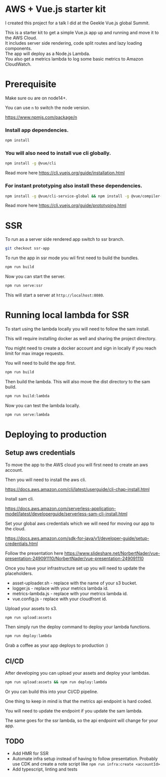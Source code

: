# AWS + Vue.js starter kit

I created this project for a talk I did at the Geekle Vue.js global Summit.

This is a starter kit to get a simple Vue.js app up and running and move it to the AWS Cloud.  
It includes server side rendering, code split routes and lazy loading components.  
The app will deploy as a Node.js Lambda.  
You also get a metrics lambda to log some basic metrics to Amazon CloudWatch.

# Prerequisite

Make sure ou are on node14+.

You can use `n` to switch the node version.

https://www.npmjs.com/package/n

### Install app dependencies.

```bash
npm install
```

### You will also need to install vue cli globally.

```bash
npm install -g @vue/cli
```

Read more here https://cli.vuejs.org/guide/installation.html

### For instant prototyping also install these dependencies.

```bash
npm install -g @vue/cli-service-global && npm install -g @vue/compiler-sfc
```

Read more here https://cli.vuejs.org/guide/prototyping.html

# SSR

To run as a server side rendered app switch to ssr branch.

```bash
git checkout ssr-app
```

To run the app in ssr mode you wil first need to build the bundles.

```bash
npm run build
```

Now you can start the server.

```bash
npm run serve:ssr
```

This will start a server at `http://localhost:8080`.

# Running local lambda for SSR

To start using the lambda locally you will need to follow the sam install.

This will require installing docker as well and sharing the project directory.

You might need to create a docker account and sign in locally if you reach limit for max image requests.

You will need to build the app first.

```bash
npm run build
```

Then build the lambda. This will also move the dist directory to the sam build.

```bash
npm run build:lambda
```

Now you can test the lambda locally.

```bash
npm run serve:lambda
```

# Deploying to production

## Setup aws credentials

To move the app to the AWS cloud you will first need to create an aws account.

Then you will need to install the aws cli.

https://docs.aws.amazon.com/cli/latest/userguide/cli-chap-install.html

Install sam cli.

https://docs.aws.amazon.com/serverless-application-model/latest/developerguide/serverless-sam-cli-install.html

Set your global aws credentials which we will need for moving our app to the cloud.

https://docs.aws.amazon.com/sdk-for-java/v1/developer-guide/setup-credentials.html

Follow the presentation here https://www.slideshare.net/NorbertNader/vue-presentation-249091110/NorbertNader/vue-presentation-249091110

Once you have your infrastructure set up you will need to update the placeholders.

* asset-uploader.sh - replace <s3-bucket-name> with the name of your s3 bucket.
* logger.js - replace <metrics-lambda-id> with your metrics lambda id.
* metrics-lambda.js - replace <ssr-lambda-id> with your metrics lambda id.
* vue.config.js - replace <cloudfront-id> with your cloudfront id.

Upload your assets to s3.

```bash
npm run upload:assets
```

Then simply run the deploy command to deploy your lambda functions.

```bash
npm run deploy:lambda
```

Grab a coffee as your app deploys to production :)

## CI/CD

After developing you can upload your assets and deploy your lambdas.

```bash
npm run upload:assets && npm run deploy:lambda
```

Or you can build this into your CI/CD pipeline.

One thing to keep in mind is that the metrics api endpoint is hard coded.

You will need to update the endpoint if you update the sam lambda.

The same goes for the ssr lambda, so the api endpoint will change for your app.

## TODO

* Add HMR for SSR
* Automate infra setup instead of having to follow presentation. Probably use CDK and create a note script like `npm run infra:create <accountId>`
* Add typescript, linting and tests